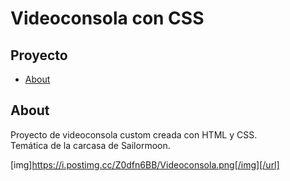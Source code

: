 # Videoconsola con CSS

## Proyecto

- [About](#about)



## About <a name = "Videoconsola"></a>

Proyecto de videoconsola custom creada con HTML y CSS.  
Temática de la carcasa de Sailormoon.

[img]https://i.postimg.cc/Z0dfn6BB/Videoconsola.png[/img][/url]

